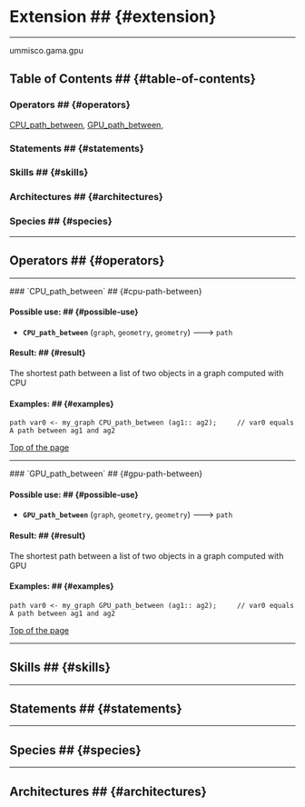 # Extension ## {#extension}

----

 ummisco.gama.gpu

## Table of Contents ## {#table-of-contents}
### Operators ## {#operators}
[CPU_path_between](references#cpu_path_between), [GPU_path_between](references#gpu_path_between), 

### Statements ## {#statements}


### Skills ## {#skills}


### Architectures ## {#architectures}



### Species ## {#species}



----

## Operators ## {#operators}
	
    	
----
[//]: # (keyword|operator_CPU_path_between)
<div class='gama-keyword-style' id ='410_0_1633_operator-CPU-path-between'></div>
### `CPU_path_between` ## {#cpu-path-between}

#### Possible use:  ## {#possible-use}
  *  **`CPU_path_between`** (`graph`, `geometry`, `geometry`) --->  `path` 

#### Result:  ## {#result}
The shortest path between a list of two objects in a graph computed with CPU

#### Examples:  ## {#examples}
```
path var0 <- my_graph CPU_path_between (ag1:: ag2); 	// var0 equals A path between ag1 and ag2
```
  

[Top of the page](references#table-of-contents)
  	
    	
----
[//]: # (keyword|operator_GPU_path_between)
<div class='gama-keyword-style' id ='410_1_1634_operator-GPU-path-between'></div>
### `GPU_path_between` ## {#gpu-path-between}

#### Possible use:  ## {#possible-use}
  *  **`GPU_path_between`** (`graph`, `geometry`, `geometry`) --->  `path` 

#### Result:  ## {#result}
The shortest path between a list of two objects in a graph computed with GPU

#### Examples:  ## {#examples}
```
path var0 <- my_graph GPU_path_between (ag1:: ag2); 	// var0 equals A path between ag1 and ag2
```
  

[Top of the page](references#table-of-contents)
  	

----

## Skills ## {#skills}
	

----

## Statements ## {#statements}
		
	
----

## Species ## {#species}
	
	
----

## Architectures  ## {#architectures}
	